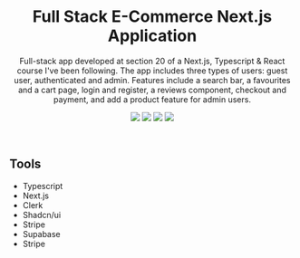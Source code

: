 <div align="center">

# Full Stack E-Commerce Next.js Application

  <p>
Full-stack app developed at section 20 of a Next.js, Typescript & React course I've been following. The app includes three types of users: guest user, authenticated and admin. Features include a search bar, a favourites and a cart page, login and register, a reviews component, checkout and payment, and add a product feature for admin users.
  </p>
  
<!-- Badges -->
<a href="https://airbnb-sclone.vercel.app" target="_blank">![](https://img.shields.io/website-up-down-green-red/http/monip.org.svg)</a>
![](https://img.shields.io/badge/Maintained-Yes-indigo)
![](https://img.shields.io/github/issues/tneos/ellnot-online)
![](https://img.shields.io/github/last-commit/tneos/ellnot-online)

</div>

<br />

## Tools

- Typescript
- Next.js
- Clerk
- Shadcn/ui
- Stripe
- Supabase
- Stripe

<br />
